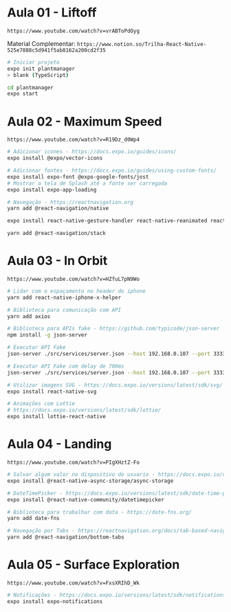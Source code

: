 # Aula 01 - Liftoff

`https://www.youtube.com/watch?v=vrABToPdOyg`

Material Complementar: `https://www.notion.so/Trilha-React-Native-525e7888c5d941f5ab8162a200cd2f35`

```bash
# Iniciar projeto
expo init plantmanager
> blank (TypeScript)

cd plantmanager
expo start
```

# Aula 02 - Maximum Speed

`https://www.youtube.com/watch?v=R19Dz_d0Wp4`

```bash
# Adicionar icones - https://docs.expo.io/guides/icons/
expo install @expo/vector-icons

# Adicionar fontes - https://docs.expo.io/guides/using-custom-fonts/
expo install expo-font @expo-google-fonts/jost
# Mostrar a tela de Splash até a fonte ser carregada
expo install expo-app-loading
```

```bash
# Navegação - https://reactnavigation.org
yarn add @react-navigation/native

expo install react-native-gesture-handler react-native-reanimated react-native-screens react-native-safe-area-context @react-native-community/masked-view

yarn add @react-navigation/stack
```

# Aula 03 - In Orbit

`https://www.youtube.com/watch?v=HZfuL7pN9Wo`

```bash
# Lidar com o espaçamento no header do iphone
yarn add react-native-iphone-x-helper

# Biblioteca para comunicação com API
yarn add axios

# Biblioteca para APIs fake - https://github.com/typicode/json-server
npm install -g json-server

# Executar API Fake
json-server ./src/services/server.json --host 192.168.0.107 --port 3333

# Executar API Fake com delay de 700ms
json-server ./src/services/server.json --host 192.168.0.107 --port 3333 --delay 700

```

```bash
# Utilizar imagens SVG - https://docs.expo.io/versions/latest/sdk/svg/
expo install react-native-svg
```

```bash
# Animações com Lottie
# https://docs.expo.io/versions/latest/sdk/lottie/
expo install lottie-react-native
```

# Aula 04 - Landing

`https://www.youtube.com/watch?v=PIgXHztZ-Fo`

```bash
# Salvar algum valor no dispositivo do usuario - https://docs.expo.io/versions/latest/sdk/async-storage/
expo install @react-native-async-storage/async-storage
```

```bash
# DateTimePicker - https://docs.expo.io/versions/latest/sdk/date-time-picker/
expo install @react-native-community/datetimepicker

# Biblioteca para trabalhar com data - https://date-fns.org/
yarn add date-fns
```

```bash
# Navegação por Tabs - https://reactnavigation.org/docs/tab-based-navigation
yarn add @react-navigation/bottom-tabs
```

# Aula 05 - Surface Exploration

`https://www.youtube.com/watch?v=FxsXRIhD_Wk`

```bash
# Notificações - https://docs.expo.io/versions/latest/sdk/notifications/
expo install expo-notifications
```
